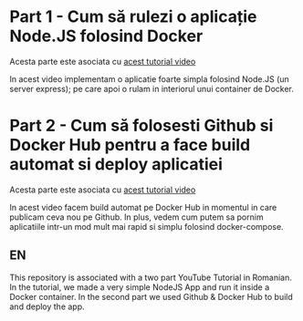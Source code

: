 # Part 1 - Cum să rulezi o aplicație Node.JS folosind Docker

Acesta parte este asociata cu [acest tutorial video](https://youtu.be/PhBdgb6QSV4)

In acest video implementam o aplicatie foarte simpla folosind Node.JS (un server express); pe care apoi o rulam in interiorul unui container de Docker.

# Part 2 - Cum să folosesti Github si Docker Hub pentru a face build automat si deploy aplicatiei

Acesta parte este asociata cu [acest tutorial video](https://youtu.be/Q4idJGtSRqU)

In acest video facem build automat pe Docker Hub in momentul in care publicam ceva nou pe Github. In plus, vedem cum putem sa pornim aplicatiile intr-un mod mult mai rapid si simplu folosind docker-compose.

## EN

This repository is associated with a two part YouTube Tutorial in Romanian. In the tutorial, we made a very simple NodeJS App and run it inside a Docker container. In the second part we used Github & Docker Hub to build and deploy the app.
